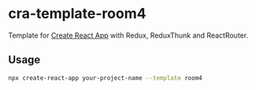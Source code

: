 # cra-template-room4

Template for [Create React App](https://github.com/facebook/create-react-app) with Redux, ReduxThunk and ReactRouter.

## Usage

```sh
npx create-react-app your-project-name --template room4
```
